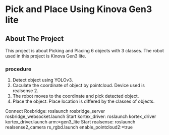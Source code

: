 # Pick and Place Using Kinova Gen3 lite
## About The Project
This project is about Picking and Placing 6 objects with 3 classes. The robot used in this project is Kinova Gen3 lite. 
### procedure
1. Detect object using YOLOv3.
2. Caculate the coordinate of object by pointcloud. Device used is realsense 2.
3. The robot moves to the coordinate and pick detected object.
4. Place the object. Place location is differed by the classes of objects.

Connect Rosbridge: roslaunch rosbridge_server rosbridge_websocket.launch
Start kortex_driver: roslaunch kortex_driver kortex_driver.launch arm:=gen3_lite
Start realsense: roslaunch realsense2_camera rs_rgbd.launch enable_pointcloud2:=true
